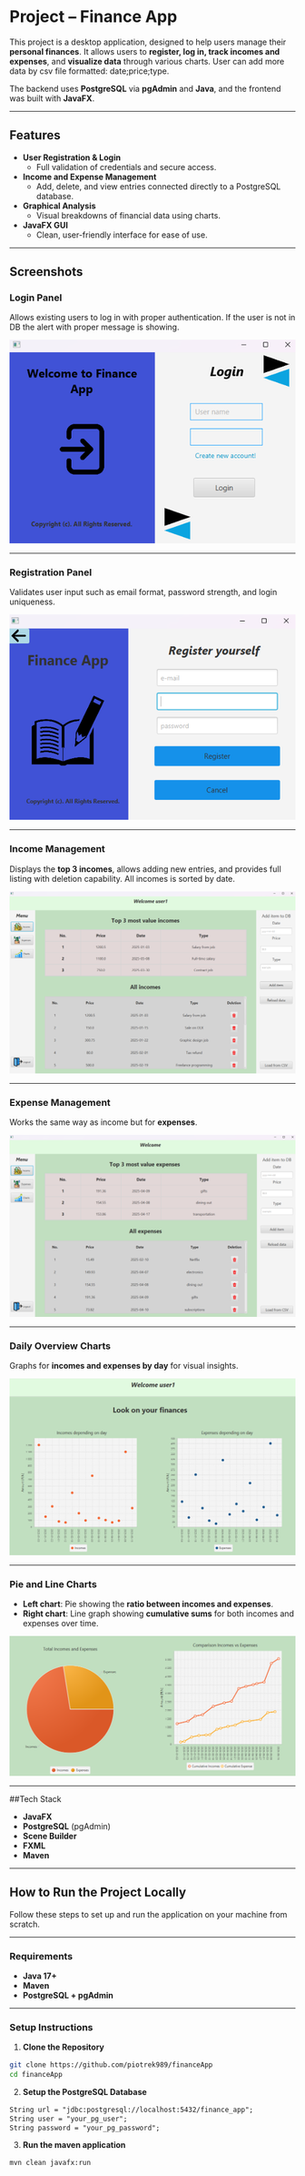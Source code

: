 # Project – Finance App

This project is a desktop application, designed to help users manage
their **personal finances**. It allows users to **register, log in,
track incomes and expenses**, and **visualize data** through various charts.
User can add more data by csv file formatted: date;price;type.

The backend uses **PostgreSQL** via **pgAdmin** and **Java**,
and the frontend was built with **JavaFX**.

---

## Features

- **User Registration & Login**
    - Full validation of credentials and secure access.
- **Income and Expense Management**
    - Add, delete, and view entries connected directly to a PostgreSQL database.
- **Graphical Analysis**
    - Visual breakdowns of financial data using charts.
- **JavaFX GUI**
    - Clean, user-friendly interface for ease of use.

---

## Screenshots

### Login Panel
Allows existing users to log in with proper authentication. If the user
is not in DB the alert with proper message is showing.

![Login](screenshots/login.png)

---

### Registration Panel
Validates user input such as email format, password strength, and login uniqueness.

![Registration](screenshots/registration.png)

---

### Income Management
Displays the **top 3 incomes**, allows adding new entries, 
and provides full listing with deletion capability.
All incomes is sorted by date.

![Incomes](screenshots/incomes.png)

---

### Expense Management
Works the same way as income but for **expenses**.

![Expenses](screenshots/expenses.png)

---

### Daily Overview Charts
Graphs for **incomes and expenses by day** for visual insights.

![Graph 1](screenshots/graph_1.png)

---

### Pie and Line Charts
- **Left chart**: Pie showing the **ratio between incomes and expenses**.
- **Right chart**: Line graph showing **cumulative sums** for both incomes and expenses over time.

![Graph 2](screenshots/graph_2.png)

---

##Tech Stack

- **JavaFX**
- **PostgreSQL** (pgAdmin)
- **Scene Builder**
- **FXML**
- **Maven**

---

## How to Run the Project Locally

Follow these steps to set up and run the application on your machine from scratch.

---

### Requirements

- **Java 17+**
- **Maven**
- **PostgreSQL + pgAdmin**
---

### Setup Instructions

1. **Clone the Repository**

```bash
git clone https://github.com/piotrek989/financeApp
cd financeApp
```

2. **Setup the PostgreSQL Database**
```
String url = "jdbc:postgresql://localhost:5432/finance_app";
String user = "your_pg_user";
String password = "your_pg_password";
```

3. **Run the maven application**
```
mvn clean javafx:run
```
